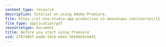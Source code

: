 ```yaml
---
content_type: resource
description: Tutorial on using Adobe Premiere.
file: https://ol-ocw-studio-app-production.s3.amazonaws.com/courses/11-310j-media-technology-and-city-design-and-development-fall-2002/2f6740bfeadb19cbe8e55bb9bb9cb041_beforeyoustartusingpremiere.pdf
file_type: application/pdf
resourcetype: Document
title: Before you start using Premiere
uid: 2f6740bf-eadb-19cb-e8e5-5bb9bb9cb041
---
```

